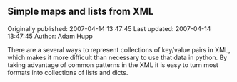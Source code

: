 ## Simple maps and lists from XML

Originally published: 2007-04-14 13:47:45
Last updated: 2007-04-14 13:47:45
Author: Adam Hupp

There are a several  ways to represent collections of key/value pairs in XML, which makes it more difficult than necessary to use that data in python.  By taking advantage of common patterns in the XML it is easy to turn most formats into collections of lists and dicts.